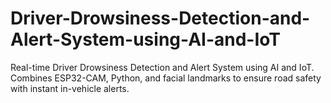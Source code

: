 # Driver-Drowsiness-Detection-and-Alert-System-using-AI-and-IoT
Real-time Driver Drowsiness Detection and Alert System using AI and IoT. Combines ESP32-CAM, Python, and facial landmarks to ensure road safety with instant in-vehicle alerts.
